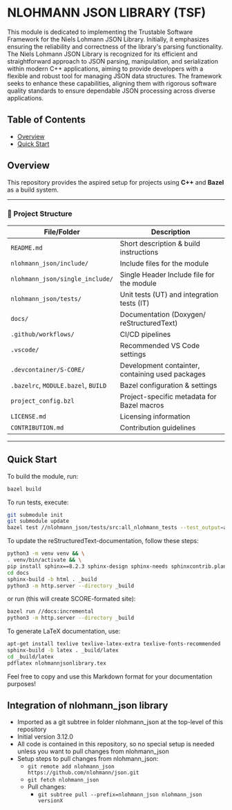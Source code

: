 # NLOHMANN JSON LIBRARY (TSF)

This module is dedicated to implementing the Trustable Software Framework for the Niels Lohmann JSON Library. Initially, it emphasizes ensuring the reliability and correctness of the library's parsing functionality. The Niels Lohmann JSON Library is recognized for its efficient and straightforward approach to JSON parsing, manipulation, and serialization within modern C++ applications, aiming to provide developers with a flexible and robust tool for managing JSON data structures. The framework seeks to enhance these capabilities, aligning them with rigorous software quality standards to ensure dependable JSON processing across diverse applications.

## Table of Contents

- [Overview](#overview)
- [Quick Start](#quick-start)

## Overview

This repository provides the aspired setup for projects using **C++** and **Bazel** as a build system.

---

### 📂 Project Structure

| File/Folder                         | Description                                       |
| ----------------------------------- | ------------------------------------------------- |
| `README.md`                         | Short description & build instructions            |
| `nlohmann_json/include/`            | Include files for the module                      |
| `nlohmann_json/single_include/`     | Single Header Include file for the module         |
| `nlohmann_json/tests/`              | Unit tests (UT) and integration tests (IT)        |
| `docs/`                             | Documentation (Doxygen/ reStructuredText)         |
| `.github/workflows/`                | CI/CD pipelines                                   |
| `.vscode/`                          | Recommended VS Code settings                      |
| `.devcontainer/S-CORE/`             | Development containter, containing used packages  |
| `.bazelrc`, `MODULE.bazel`, `BUILD` | Bazel configuration & settings                    |
| `project_config.bzl`                | Project-specific metadata for Bazel macros        |
| `LICENSE.md`                        | Licensing information                             |
| `CONTRIBUTION.md`                   | Contribution guidelines                           |

---

## Quick Start

To build the module, run:

```bash
bazel build
```
To run tests, execute:

```bash
git submodule init
git submodule update
bazel test //nlohmann_json/tests/src:all_nlohmann_tests --test_output=all
```

To update the reStructuredText-documentation, follow these steps:

```bash
python3 -m venv venv && \
. venv/bin/activate && \
pip install sphinx==8.2.3 sphinx-design sphinx-needs sphinxcontrib.plantuml
cd docs
sphinx-build -b html . _build
python3 -m http.server --directory _build
```

or run (this will create SCORE-formated site):

```bash
bazel run //docs:incremental
python3 -m http.server --directory _build
```

To generate LaTeX documentation, use:
```bash
apt-get install texlive texlive-latex-extra texlive-fonts-recommended
sphinx-build -b latex . _build/latex
cd _build/latex
pdflatex nlohmannjsonlibrary.tex
```

Feel free to copy and use this Markdown format for your documentation purposes!

## Integration of nlohmann_json library

- Imported as a git subtree in folder nlohmann_json at the top-level of this repository
- Initial version 3.12.0
- All code is contained in this repository, so no special setup is needed unless you want to pull changes from nlohmann_json
- Setup steps to pull changes from nlohmann_json:
	- `git remote add nlohmann_json https://github.com/nlohmann/json.git`
	- `git fetch nlohmann_json`
	- Pull changes:
		- `git subtree pull --prefix=nlohmann_json nlohmann_json versionX `
